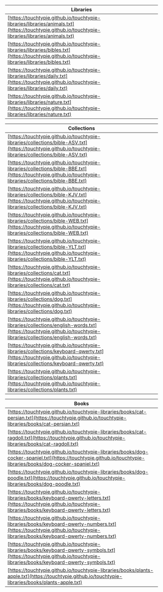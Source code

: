 | Libraries | 
|---|
| [https://touchtypie.github.io/touchtypie-libraries/libraries/animals.txt](https://touchtypie.github.io/touchtypie-libraries/libraries/animals.txt) |
| [https://touchtypie.github.io/touchtypie-libraries/libraries/bibles.txt](https://touchtypie.github.io/touchtypie-libraries/libraries/bibles.txt) |
| [https://touchtypie.github.io/touchtypie-libraries/libraries/daily.txt](https://touchtypie.github.io/touchtypie-libraries/libraries/daily.txt) |
| [https://touchtypie.github.io/touchtypie-libraries/libraries/nature.txt](https://touchtypie.github.io/touchtypie-libraries/libraries/nature.txt) |


| Collections | 
|---|
| [https://touchtypie.github.io/touchtypie-libraries/collections/bible-ASV.txt](https://touchtypie.github.io/touchtypie-libraries/collections/bible-ASV.txt) |
| [https://touchtypie.github.io/touchtypie-libraries/collections/bible-BBE.txt](https://touchtypie.github.io/touchtypie-libraries/collections/bible-BBE.txt) |
| [https://touchtypie.github.io/touchtypie-libraries/collections/bible-KJV.txt](https://touchtypie.github.io/touchtypie-libraries/collections/bible-KJV.txt) |
| [https://touchtypie.github.io/touchtypie-libraries/collections/bible-WEB.txt](https://touchtypie.github.io/touchtypie-libraries/collections/bible-WEB.txt) |
| [https://touchtypie.github.io/touchtypie-libraries/collections/bible-YLT.txt](https://touchtypie.github.io/touchtypie-libraries/collections/bible-YLT.txt) |
| [https://touchtypie.github.io/touchtypie-libraries/collections/cat.txt](https://touchtypie.github.io/touchtypie-libraries/collections/cat.txt) |
| [https://touchtypie.github.io/touchtypie-libraries/collections/dog.txt](https://touchtypie.github.io/touchtypie-libraries/collections/dog.txt) |
| [https://touchtypie.github.io/touchtypie-libraries/collections/english-words.txt](https://touchtypie.github.io/touchtypie-libraries/collections/english-words.txt) |
| [https://touchtypie.github.io/touchtypie-libraries/collections/keyboard-qwerty.txt](https://touchtypie.github.io/touchtypie-libraries/collections/keyboard-qwerty.txt) |
| [https://touchtypie.github.io/touchtypie-libraries/collections/plants.txt](https://touchtypie.github.io/touchtypie-libraries/collections/plants.txt) |


| Books | 
|---|
| [https://touchtypie.github.io/touchtypie-libraries/books/cat-persian.txt](https://touchtypie.github.io/touchtypie-libraries/books/cat-persian.txt) |
| [https://touchtypie.github.io/touchtypie-libraries/books/cat-ragdoll.txt](https://touchtypie.github.io/touchtypie-libraries/books/cat-ragdoll.txt) |
| [https://touchtypie.github.io/touchtypie-libraries/books/dog-cocker-spaniel.txt](https://touchtypie.github.io/touchtypie-libraries/books/dog-cocker-spaniel.txt) |
| [https://touchtypie.github.io/touchtypie-libraries/books/dog-poodle.txt](https://touchtypie.github.io/touchtypie-libraries/books/dog-poodle.txt) |
| [https://touchtypie.github.io/touchtypie-libraries/books/keyboard-qwerty-letters.txt](https://touchtypie.github.io/touchtypie-libraries/books/keyboard-qwerty-letters.txt) |
| [https://touchtypie.github.io/touchtypie-libraries/books/keyboard-qwerty-numbers.txt](https://touchtypie.github.io/touchtypie-libraries/books/keyboard-qwerty-numbers.txt) |
| [https://touchtypie.github.io/touchtypie-libraries/books/keyboard-qwerty-symbols.txt](https://touchtypie.github.io/touchtypie-libraries/books/keyboard-qwerty-symbols.txt) |
| [https://touchtypie.github.io/touchtypie-libraries/books/plants-apple.txt](https://touchtypie.github.io/touchtypie-libraries/books/plants-apple.txt) |


